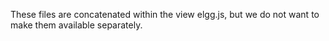 
These files are concatenated within the view elgg.js, but we do not want to make them available separately.
